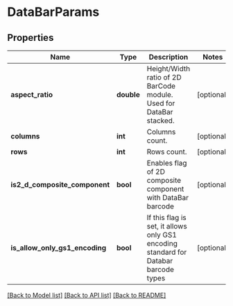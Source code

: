 # DataBarParams

## Properties
Name | Type | Description | Notes
------------ | ------------- | ------------- | -------------
**aspect_ratio** | **double** | Height/Width ratio of 2D BarCode module. Used for DataBar stacked. | [optional] 
**columns** | **int** | Columns count. | [optional] 
**rows** | **int** | Rows count. | [optional] 
**is2_d_composite_component** | **bool** | Enables flag of 2D composite component with DataBar barcode | [optional] 
**is_allow_only_gs1_encoding** | **bool** | If this flag is set, it allows only GS1 encoding standard for Databar barcode types | [optional] 

[[Back to Model list]](../../README.md#documentation-for-models) [[Back to API list]](../../README.md#documentation-for-api-endpoints) [[Back to README]](../../README.md)


